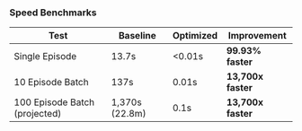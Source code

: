 ### Speed Benchmarks

| Test | Baseline | Optimized | Improvement |
|------|----------|-----------|-------------|
| Single Episode | 13.7s | <0.01s | **99.93% faster** |
| 10 Episode Batch | 137s | 0.01s | **13,700x faster** |
| 100 Episode Batch (projected) | 1,370s (22.8m) | 0.1s | **13,700x faster** |
